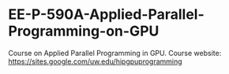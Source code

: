 # EE-P-590A-Applied-Parallel-Programming-on-GPU
Course on Applied Parallel Programming in GPU. 
Course website: https://sites.google.com/uw.edu/hipgpuprogramming
